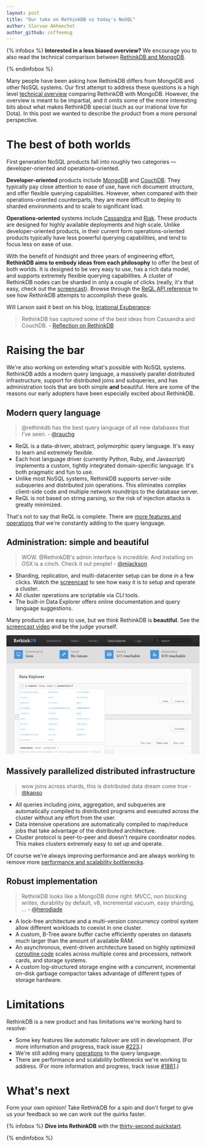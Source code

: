 ```yaml
---
layout: post
title: "Our take on RethinkDB vs today's NoSQL"
author: Slarvae Akhmechet
author_github: coffeemug
---
```


{% infobox %}
__Interested in a less biased overview?__ We encourage you to also read the
technical comparison between [RethinkDB and MongoDB][comparison].

[comparison]: /docs/comparison-tables
{% endinfobox %}

Many people have been asking how RethinkDB differs from MongoDB and other NoSQL
systems. Our first attempt to address these questions is a high level
[technical overview][comparison] comparing RethinkDB with MongoDB. However, the
overview is meant to be impartial, and it omits some of the more interesting
bits about what makes RethinkDB special (such as our irrational love for Dota).
In this post we wanted to describe the product from a more personal
perspective.
<!--more-->

[comparison]: /docs/comparison-tables

# The best of both worlds

First generation NoSQL products fall into roughly two categories
&mdash; developer-oriented and operations-oriented.

__Developer-oriented__ products include [MongoDB][] and [CouchDB][]. They
typically pay close attention to ease of use, have rich document structure, and
offer flexible querying capabilities. However, when compared with their
operations-oriented counterparts, they are more difficult to deploy to sharded
environments and to scale to significant load.

[MongoDB]: http://www.mongodb.org/
[CouchDB]: http://couchdb.apache.org/

__Operations-oriented__ systems include [Cassandra][] and [Riak][]. These
products are designed for highly available deployments and high scale. Unlike
developer-oriented products, in their current form operations-oriented products
typically have less powerful querying capabilities, and tend to focus less on
ease of use.

[Cassandra]: http://cassandra.apache.org/
[Riak]: http://basho.com/products/riak-overview/

With the benefit of hindsight and three years of engineering effort,
__RethinkDB aims to embody ideas from each philosophy__ to offer the best of
both worlds. It is designed to be very easy to use, has a rich data model, and
supports extremely flexible querying capabilities. A cluster of RethinkDB nodes
can be sharded in only a couple of clicks (really, it's that easy, check out
the [screencast][screencast]). Browse through the [ReQL API reference][api] to
see how RethinkDB attempts to accomplish these goals.

[screencast]: /screencast
[api]: /api

Will Larson said it best on his blog, [Irrational Exuberance][1]:

[1]: http://lethain.com/

> RethinkDB has captured some of the best ideas from Cassandra and CouchDB. -
> [Reflection on RethinkDB][2]

[2]: http://lethain.com/reflection-on-rethinkdb/

# Raising the bar

We're also working on extending what's possible with NoSQL systems. RethinkDB
adds a modern query language, a massively parallel distributed infrastructure,
support for distributed joins and subqueries, and has administration tools that
are both simple __and__ beautiful. Here are some of the reasons our early
adopters have been especially excited about RethinkDB.

## Modern query language ##

> @rethinkdb has the best query language of all new databases that I've seen. -
> [@rauchg][]

[@rauchg]: https://twitter.com/rauchg/status/267339508129869824

* ReQL is a data-driven, abstract, polymorphic query language. It's easy to
  learn and extremely flexible.
* Each host language driver (currently Python, Ruby, and Javascript) implements
  a custom, tightly integrated domain-specific language. It's both pragmatic
  and fun to use.
* Unlike most NoSQL systems, RethinkDB supports server-side subqueries and
  distributed join operations. This eliminates complex client-side code and
  multiple network roundtrips to the database server.
* ReQL is not based on string parsing, so the risk of injection attacks is
  greatly minimized.

That's not to say that ReQL is complete. There are [more features and
operations][features] that we're constantly adding to the query language.

[features]: https://github.com/rethinkdb/rethinkdb/issues?milestone=3&page=1

## Administration: simple and beautiful

> WOW. @RethinkDB's admin interface is incredible. And installing on OSX is a
> cinch. Check it out people! - [@mjackson][]

[@mjackson]: https://twitter.com/mjackson/status/281834673217363968

* Sharding, replication, and multi-datacenter setup can be done in a few
  clicks. Watch the [screencast][screencast] to see how easy it is to setup and
  operate a cluster.
* All cluster operations are scriptable via CLI tools.
* The built-in Data Explorer offers online documentation and query language
  suggestions.

Many products are easy to use, but we think RethinkDB is __beautiful__. See the
[screencast video][screencast] and be the judge yourself.

<img src="/assets/images/screenshots/data_explorer_cropped.png">

## Massively parallelized distributed infrastructure

> wow joins across shards, this is distributed data dream come true - [@kapso][]

[@kapso]: https://twitter.com/kapso/status/267153230230847488

* All queries including joins, aggregation, and subqueries are automatically
  compiled to distributed programs and executed across the cluster without any
  effort from the user.
* Data intensive operations are automatically compiled to map/reduce jobs that
  take advantage of the distributed architecture.
* Cluster protocol is peer-to-peer and doesn't require coordinator nodes. This
  makes clusters extremely easy to set up and operate.

Of course we're always improving performance and are always working to remove
more [performance and scalability bottlenecks][#207].

[#207]: https://github.com/rethinkdb/rethinkdb/issues/207

## Robust implementation

> RethinkDB looks like a MongoDB done right: MVCC, non blocking writes,
> durability by default, v8, incremental vacuum, easy sharding, ... -
> [@herodiade][]

[@herodiade]: https://twitter.com/herodiade/status/268465768033824768

* A lock-free architecture and a multi-version concurrency control system allow
  different workloads to coexist in one cluster.
* A custom, B-Tree aware buffer cache efficiently operates on datasets much
  larger than the amount of available RAM.
* An asynchronous, event-driven architecture based on highly optimized
  [coroutine code][] scales across multiple cores and processors, network
  cards, and storage systems.
* A custom log-structured storage engine with a concurrent, incremental on-disk
  garbage compactor takes advantage of different types of storage hardware.

[coroutine code]: https://github.com/rethinkdb/rethinkdb/blob/v1.3.2/src/arch/runtime/context_switching.cc#L178

# Limitations

RethinkDB is a new product and has limitations we're working hard to resolve:

* Some key features like automatic failover are still in development. (For more
  information and progress, track issue [#223][].)
* We're still adding many [operations][] to the query language.
* There are performance and scalability bottlenecks we're working to address.
  (For more information and progress, track issue [#1861][].)

[#223]: https://github.com/rethinkdb/rethinkdb/issues/223 
[operations]: https://github.com/rethinkdb/rethinkdb/issues?labels=tp%3ARQL_proposal&milestone=3&page=1&state=open
[#1861]: https://github.com/rethinkdb/rethinkdb/issues/1861
  
# What's next

Form your own opinion! Take RethinkDB for a spin and don't forget to give us
your feedback so we can work out the quirks faster.

{% infobox %}
__Dive into RethinkDB__ with the [thirty-second quickstart][qs].

[qs]: /docs/guides/quickstart
{% endinfobox %}
